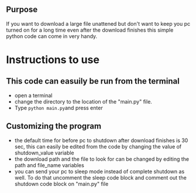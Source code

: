 
## Purpose
If you want to download a large file unattened but don't want to keep you pc turned on for a long time even after the download finishes this simple python code can come in very handy.

# Instructions to use

## This code can easuily be run from the terminal 

* open a terminal
* change the directory to the location of the "main.py" file.
* Type `python main.py`and press enter

## Customizing the program
* the default time for before pc to shutdown after download finishes is 30 sec, this can easily be edited from the code by changing the value of shutdown_value variable
* the download path and the file to look for can be changed by editing the path and file_name variables
* you can send your  pc to sleep mode instead of complete shutdown as well. To do that uncomment the sleep code block and comment out the shutdown code block on "main.py" file
